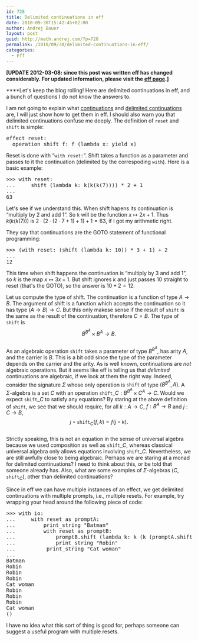 ```yaml
---
id: 728
title: Delimited continuations in eff
date: 2010-09-30T15:42:45+02:00
author: Andrej Bauer
layout: post
guid: http://math.andrej.com/?p=728
permalink: /2010/09/30/delimited-continuations-in-eff/
categories:
  - Eff
---
```


**[UPDATE 2012-03-08: since this post was written eff has changed considerably. For updated information, please visit the [eff page](/eff/).]**

****Let's keep the blog rolling! Here are delimited continuations in eff, and a bunch of questions I do not know the answers to.

<!--more-->

I am not going to explain what [continuations](http://en.wikipedia.org/wiki/Continuation) and [delimited continuations](http://en.wikipedia.org/wiki/Delimited_continuation) are, I will just show how to get them in eff. I should also warn you that delimited continuations confuse me deeply. The definition of `reset` and `shift` is simple:

<pre class="brush: plain; gutter: false; title: ; notranslate" title="">effect reset:
  operation shift f: f (lambda x: yield x)
</pre>

Reset is done with “`with reset:`“. Shift takes a function as a parameter and passes to it the continuation (delimited by the correspoding `with`). Here is a basic example:

<pre class="brush: plain; gutter: false; highlight: [4]; title: ; notranslate" title="">>>> with reset:
...     shift (lambda k: k(k(k(7)))) * 2 + 1
...
63
</pre>

Let's see if we understand this. When shift hapens its continuation is “multiply by 2 and add 1”. So `k` will be the function $x \mapsto 2 x + 1$. Thus $k(k(k(7)))$ is $2 \cdot (2 \cdot (2 \cdot 7 +1) + 1) + 1 = 63$, if I got my arithmetic right.

They say that continuations are the GOTO statement of functional programming:

<pre class="brush: plain; gutter: false; highlight: [3]; title: ; notranslate" title="">>>> (with reset: (shift (lambda k: 10)) * 3 + 1) + 2
...
12
</pre>

This time when shift happens the continuation is “multiply by 3 and add 1”, so $k$ is the map $x \mapsto 3 x + 1$. But shift ignores $k$ and just passes $10$ straight to reset (that's the GOTO), so the answer is $10 + 2 = 12$.

Let us compute the type of shift. The continuation is a function of type $A \to B$. The argument of shift is a function which accepts the continuation so it has type $(A \to B) \to C$. But this only makese sense if the result of `shift` is the same as the result of the continuation, therefore $C = B$. The type of `shift` is  
$$B^{B^A} \times B^A \to B.$$  
As an algebraic operation `shift` takes a parameter of type $B^{B^A}$, has arity $A$, and the carrier is $B$. This is a bit odd since the type of the parameter depends on the carrier and the arity. As is well known, continuations are _not_ algebraic operations. But it seems like eff is telling us that _delimited_ continuations are algebraic, if we look at them the right way. Indeed, consider the signature $\Sigma$ whose only operation is $\mathtt{shift}$ of type $(B^{B^A}, A)$. A $\Sigma$-algebra is a set $C$ with an operation $\mathtt{shift}\_C : B^{B^A} \times C^A \to C$. Would we expect $\mathtt{shift}\_C$ to satisfy any equations? By staring at the above definition of `shift`, we see that we should require, for all $k : A \to C$, $f : B^A \to B$ and $j : C \to B$,  
$$j \circ \mathtt{shift}_C(f, k) = f( j \circ k).$$  
Strictly speaking, this is not an equation in the sense of universal algebra because we used composition as well as $\mathtt{shift}\_C$, whereas classical universal algebra only allows equations involving $\mathtt{shift}\_C$. Nevertheless, we are still awfully close to being algebraic. Perhaps we are staring at a monad for delimited continuations? I need to think about this, or be told that someone already has. Also, what are some examples of $\Sigma$-algebras $(C, \mathtt{shift}_C)$, other than delimited continuations?

Since in eff we can have multiple instances of an effect, we get delimited continuations with multiple prompts, i.e., multiple resets. For example, try wrapping your head around the following piece of code:

<pre class="brush: plain; gutter: false; highlight: [9,10,11,12,13,14,15,16,17,18]; title: ; notranslate" title="">>>> with io:
...     with reset as promptA:
...         print_string "Batman"
...         with reset as promptB:
...             promptB.shift (lambda k: k (k (promptA.shift (lambda l: l (k (l (k ())))))))
...             print_string "Robin"
...          print_string "Cat woman"
...
Batman
Robin
Robin
Robin
Cat woman
Robin
Robin
Robin
Cat woman
()
</pre>

I have no idea what this sort of thing is good for, perhaps someone can suggest a useful program with multiple resets.
